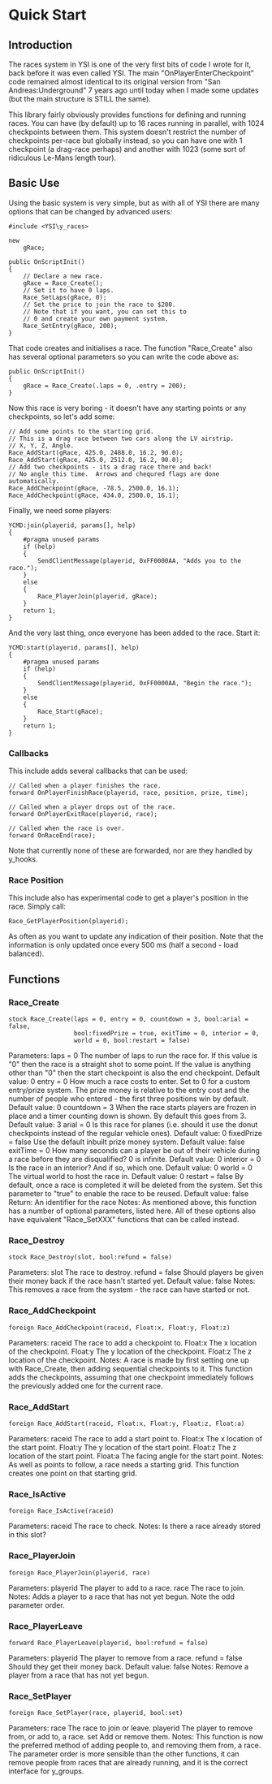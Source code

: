 # Quick Start

## Introduction
The races system in YSI is one of the very first bits of code I wrote for it, back before it was even called YSI. The main "OnPlayerEnterCheckpoint" code remained almost identical to its original version from "San Andreas:Underground" 7 years ago until today when I made some updates (but the main structure is STILL the same).

This library fairly obviously provides functions for defining and running races. You can have (by default) up to 16 races running in parallel, with 1024 checkpoints between them. This system doesn't restrict the number of checkpoints per-race but globally instead, so you can have one with 1 checkpoint (a drag-race perhaps) and another with 1023 (some sort of ridiculous Le-Mans length tour).


## Basic Use
Using the basic system is very simple, but as with all of YSI there are many options that can be changed by advanced users:
```pawn
#include <YSI\y_races>

new
	gRace;

public OnScriptInit()
{
	// Declare a new race.
	gRace = Race_Create();
	// Set it to have 0 laps.
	Race_SetLaps(gRace, 0);
	// Set the price to join the race to $200.
	// Note that if you want, you can set this to
	// 0 and create your own payment system.
	Race_SetEntry(gRace, 200);
}
```
That code creates and initialises a race. The function "Race_Create" also has several optional parameters so you can write the code above as:
```pawn
public OnScriptInit()
{
	gRace = Race_Create(.laps = 0, .entry = 200);
}
```
Now this race is very boring - it doesn't have any starting points or any checkpoints, so let's add some:
```pawn
// Add some points to the starting grid.
// This is a drag race between two cars along the LV airstrip.
// X, Y, Z, Angle.
Race_AddStart(gRace, 425.0, 2488.0, 16.2, 90.0);
Race_AddStart(gRace, 425.0, 2512.0, 16.2, 90.0);
// Add two checkpoints - its a drag race there and back!
// No angle this time.  Arrows and chequred flags are done automatically.
Race_AddCheckpoint(gRace, -78.5, 2500.0, 16.1);
Race_AddCheckpoint(gRace, 434.0, 2500.0, 16.1);
```
Finally, we need some players:
```pawn
YCMD:join(playerid, params[], help)
{
	#pragma unused params
	if (help)
	{
		SendClientMessage(playerid, 0xFF0000AA, "Adds you to the race.");
	}
	else
	{
		Race_PlayerJoin(playerid, gRace);
	}
	return 1;
}
```
And the very last thing, once everyone has been added to the race. Start it:
```pawn
YCMD:start(playerid, params[], help)
{
	#pragma unused params
	if (help)
	{
		SendClientMessage(playerid, 0xFF0000AA, "Begin the race.");
	}
	else
	{
		Race_Start(gRace);
	}
	return 1;
}
```
### Callbacks

This include adds several callbacks that can be used:
```pawn
// Called when a player finishes the race.
forward OnPlayerFinishRace(playerid, race, position, prize, time);

// Called when a player drops out of the race.
forward OnPlayerExitRace(playerid, race);

// Called when the race is over.
forward OnRaceEnd(race);
```
Note that currently none of these are forwarded, nor are they handled by y_hooks.

### Race Position

This include also has experimental code to get a player's position in the race. Simply call:
```pawn
Race_GetPlayerPosition(playerid);
```
As often as you want to update any indication of their position. Note that the information is only updated once every 500 ms (half a second - load balanced).

## Functions

### Race_Create
```pawn
stock Race_Create(laps = 0, entry = 0, countdown = 3, bool:arial = false,
                  bool:fixedPrize = true, exitTime = 0, interior = 0,
                  world = 0, bool:restart = false)
```
Parameters:
laps = 0
The number of laps to run the race for. If this value is "0" then the race is a straight shot to some point. If the value is anything other than "0" then the start checkpoint is also the end checkpoint.  Default value: 0
entry = 0
How much a race costs to enter. Set to 0 for a custom entry/prize system. The prize money is relative to the entry cost and the number of people who entered - the first three positions win by default.  Default value: 0
countdown = 3
When the race starts players are frozen in place and a timer counting down is shown. By default this goes from 3.  Default value: 3
arial = 0
Is this race for planes (i.e. should it use the donut checkpoints instead of the regular vehicle ones).  Default value: 0
fixedPrize = false
Use the default inbuilt prize money system.  Default value: false
exitTime = 0
How many seconds can a player be out of their vehicle during a race before they are disqualified? 0 is infinite.  Default value: 0
interior = 0
Is the race in an interior? And if so, which one.  Default value: 0
world = 0
The virtual world to host the race in.  Default value: 0
restart = false
By default, once a race is completed it will be deleted from the system. Set this parameter to "true" to enable the race to be reused.  Default value: false
Return:
An identifier for the race
Notes:
As mentioned above, this function has a number of optional parameters, listed here. All of these options also have equivalent "Race_SetXXX" functions that can be called instead.
   
### Race_Destroy

```pawn
stock Race_Destroy(slot, bool:refund = false)
```

Parameters:
slot
The race to destroy.
refund = false
Should players be given their money back if the race hasn't started yet.  Default value: false
Notes:
This removes a race from the system - the race can have started or not.
   
### Race_AddCheckpoint

```pawn
foreign Race_AddCheckpoint(raceid, Float:x, Float:y, Float:z)
```
Parameters:
raceid
The race to add a checkpoint to.
Float:x
The x location of the checkpoint.
Float:y
The y location of the checkpoint.
Float:z
The z location of the checkpoint.
Notes:
A race is made by first setting one up with Race_Create, then adding sequential checkpoints to it. This function adds the checkpoints, assuming that one checkpoint immediately follows the previously added one for the current race.
   
### Race_AddStart

```pawn
foreign Race_AddStart(raceid, Float:x, Float:y, Float:z, Float:a)
```
Parameters:
raceid
The race to add a start point to.
Float:x
The x location of the start point.
Float:y
The y location of the start point.
Float:z
The z location of the start point.
Float:a
The facing angle for the start point.
Notes:
As well as points to follow, a race needs a starting grid. This function creates one point on that starting grid.
   
### Race_IsActive

```pawn
foreign Race_IsActive(raceid)
```

Parameters:
raceid
The race to check.
Notes:
Is there a race already stored in this slot?
   
### Race_PlayerJoin

```pawn
foreign Race_PlayerJoin(playerid, race)
```
Parameters:
playerid
The player to add to a race.
race
The race to join.
Notes:
Adds a player to a race that has not yet begun. Note the odd parameter order.
   
### Race_PlayerLeave

```pawn
forward Race_PlayerLeave(playerid, bool:refund = false)
```
Parameters:
playerid
The player to remove from a race.
refund = false
Should they get their money back.  Default value: false
Notes:
Remove a player from a race that has not yet begun.
   
### Race_SetPlayer
```pawn
foreign Race_SetPlayer(race, playerid, bool:set)
```

Parameters:
race
The race to join or leave.
playerid
The player to remove from, or add to, a race.
set
Add or remove them.
Notes:
This function is now the preferred method of adding people to, and removing them from, a race. The parameter order is more sensible than the other functions, it can remove people from races that are already running, and it is the correct interface for y_groups.
